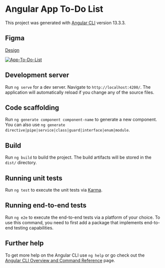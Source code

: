 # Angular App To-Do List

This project was generated with [Angular CLI](https://github.com/angular/angular-cli) version 13.3.3.

## Figma

[Design](https://www.figma.com/file/bshNg7eEZ8MvbmM5TpJBfO/Angular-To-Do?node-id=0%3A1)

[![App-To-Do-List](https://i.postimg.cc/1ty1fccs/App-To-Do-List.png)](https://postimg.cc/QBYyz7yy)

## Development server

Run `ng serve` for a dev server. Navigate to `http://localhost:4200/`. The application will automatically reload if you change any of the source files.

## Code scaffolding

Run `ng generate component component-name` to generate a new component. You can also use `ng generate directive|pipe|service|class|guard|interface|enum|module`.

## Build

Run `ng build` to build the project. The build artifacts will be stored in the `dist/` directory.

## Running unit tests

Run `ng test` to execute the unit tests via [Karma](https://karma-runner.github.io).

## Running end-to-end tests

Run `ng e2e` to execute the end-to-end tests via a platform of your choice. To use this command, you need to first add a package that implements end-to-end testing capabilities.

## Further help

To get more help on the Angular CLI use `ng help` or go check out the [Angular CLI Overview and Command Reference](https://angular.io/cli) page.
